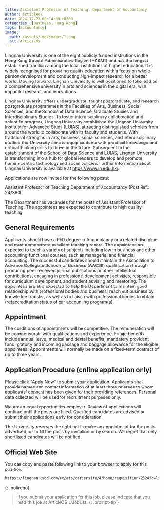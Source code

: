 ```yaml
---
title: Assistant Professor of Teaching, Department of Accountancy
author: articleos
date: 2024-12-23 00:14:00 +0300
categories: [Business, Hong Kong]
tags: [accountancy]
image:
  path: /assets/img/images/1.png
  alt: ArticleOS
---
```


Lingnan University is one of the eight publicly funded institutions in the Hong Kong Special Administrative Region (HKSAR) and has the longest established tradition among the local institutions of higher education. It is widely recognised for providing quality education with a focus on whole-person development and conducting high-impact research for a better world. Moving forward, Lingnan University is well positioned to take lead as a comprehensive university in arts and sciences in the digital era, with impactful research and innovations.

Lingnan University offers undergraduate, taught postgraduate, and research postgraduate programmes in the Faculties of Arts, Business, Social Sciences, and the Schools of Data Science, Graduate Studies and Interdisciplinary Studies. To foster interdisciplinary collaboration and scientific progress, Lingnan University established the Lingnan University Institute for Advanced Study (LUIAS), attracting distinguished scholars from around the world to collaborate with its faculty and students. With traditional strengths in arts, business, social sciences, and interdisciplinary studies, the University aims to equip students with practical knowledge and critical thinking skills to thrive in the future. Subsequent to the establishment of the School of Data Science and LUIAS, Lingnan University is transforming into a hub for global leaders to develop and promote human-centric technology and social policies. Further information about Lingnan University is available at https://www.ln.edu.hk/.

Applications are now invited for the following posts:

Assistant Professor of Teaching
Department of Accountancy
(Post Ref.: 24/380)


The Department has vacancies for the posts of Assistant Professor of Teaching. The appointees are expected to contribute to high quality teaching.

## General Requirements

Applicants should have a PhD degree in Accountancy or a related discipline and must demonstrate excellent teaching record. The appointees are expected to teach a variety of subjects including law in business and other accounting functional courses, such as managerial and financial accounting. The successful candidates should maintain the Association to Advance Collegiate Schools of Business (AACSB) qualification through producing peer reviewed journal publications or other intellectual contributions, engaging in professional development activities, responsible for curriculum development, and student advising and mentoring. The appointees are also expected to help the Department to maintain good relationship with professional bodies and business, reach out business by knowledge transfer, as well as to liaison with professional bodies to obtain (re)accreditation status of our accounting program(s).

## Appointment

The conditions of appointments will be competitive. The remuneration will be commensurate with qualifications and experience. Fringe benefits include annual leave, medical and dental benefits, mandatory provident fund, gratuity and incoming passage and baggage allowance for the eligible appointees. Appointments will normally be made on a fixed-term contract of up to three years.

## Application Procedure (online application only)

Please click "Apply Now" to submit your application. Applicants shall provide names and contact information of at least three referees to whom applicants’ consent has been given for their providing references. Personal data collected will be used for recruitment purposes only.

We are an equal opportunities employer. Review of applications will continue until the posts are filled. Qualified candidates are advised to submit their applications early for consideration.

The University reserves the right not to make an appointment for the posts advertised, or to fill the posts by invitation or by search. We regret that only shortlisted candidates will be notified.

## Official Web Site

You can copy and paste following link to your browser to apply for this position.

```markdown
https://lingnan.csod.com/ux/ats/careersite/4/home/requisition/2524?c=lingnan
```
{: .nolineno}

> If you submit your application for this job, please indicate that you read this job at ArticleOS UJobList.
{: .prompt-tip }